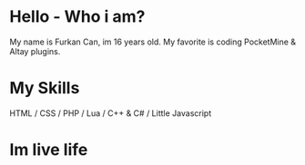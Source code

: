 # Hello - Who i am?

My name is Furkan Can, im 16 years old. My favorite is
coding PocketMine & Altay plugins.

# My Skills
HTML / CSS / PHP / Lua / C++ & C# / Little Javascript

# Im live life
